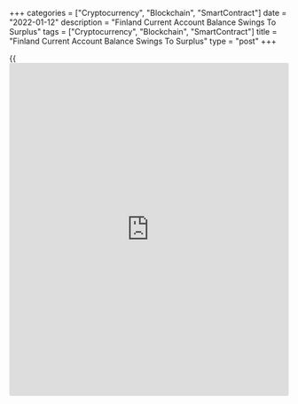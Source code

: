 +++
categories = ["Cryptocurrency", "Blockchain", "SmartContract"]
date = "2022-01-12"
description = "Finland Current Account Balance Swings To Surplus"
tags = ["Cryptocurrency", "Blockchain", "SmartContract"]
title = "Finland Current Account Balance Swings To Surplus"
type = "post"
+++

{{<iframe id="large-banner" src="https://www.bounty.group/#slide=18.0" width="100%" height="600" scrolling="no" style="border: 0px solid rgb(216, 221, 230); border-radius: 3px;">}}

Finland's current account swung to a surplus in November from a deficit
in the previous month, data showed by Statistics Finland showed on
Wednesday.

The current account balance showed a surplus of EUR 403 million in
November versus a deficit of EUR 1.95 billion in October.

In the same period last year, the surplus was EUR 851 million.

The goods account in balance of payment [terms](https://www.fintechee.com/terms/) was EUR 0.1 billion in
surplus. Meanwhile, the service account was in deficit.

The primary income account was EUR 0.8 billion in surplus, while the
secondary income account was EUR 0.2 billion in deficit.

Data showed that the 12-month moving total of the current account was
EUR 2.0 billion in surplus.

For comments and feedback [contact](https://www.playgroundfx.com/contact/): editorial@rtt[news](https://www.letsplayfx.com/blog/forex-news-website/).com

[Economic News][1]

 **What parts of the world are seeing the best (and worst) economic
performances lately? Click[here][2] to check out our [Econ Scorecard][2]
and find out! See up-to-the-moment [ranking](https://www.playgroundfx.com/blog/crypto-exchange-ranking/)s for the best and worst
performers in [GDP][3], [unemployment rate][4], [inflation][5] and much
more.**

   1. www.rtt[news](https://www.letsplayfx.com/blog/forex-news-website/).com/Content/EconomicNews.aspx
   2. www.rtt[news](https://www.letsplayfx.com/blog/forex-news-website/).com/economic-scorecard/world-rank/industrial-production/highest-performance.aspx
   3. www.rtt[news](https://www.letsplayfx.com/blog/forex-news-website/).com/economic-scorecard/world-rank/GDP/highest-performance.aspx
   4. www.rtt[news](https://www.letsplayfx.com/blog/forex-news-website/).com/economic-scorecard/world-rank/unemployment-rate/lowest-performance.aspx
   5. www.rtt[news](https://www.letsplayfx.com/blog/forex-news-website/).com/economic-scorecard/world-rank/CPI/highest-performance.aspx